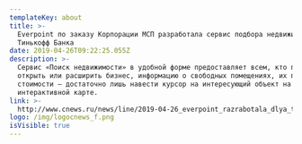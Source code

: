```yaml
---
templateKey: about
title: >-
  Everpoint по заказу Корпорации МСП разработала сервис подбора недвижимости для
  Тинькофф Банка
date: 2019-04-26T09:22:25.055Z
description: >-
  Сервис «Поиск недвижимости» в удобной форме предоставляет всем, кто планирует
  открыть или расширить бизнес, информацию о свободных помещениях, их площадях и
  стоимости – достаточно лишь навести курсор на интересующий объект на
  интерактивной карте.
link: >-
  http://www.cnews.ru/news/line/2019-04-26_everpoint_razrabotala_dlya_tinkoff_banka_servis
logo: /img/logocnews_f.png
isVisible: true
---
```


